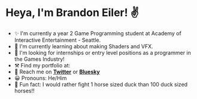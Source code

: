 # Heya, I'm Brandon Eiler! ✌

- ✨ I'm currently a year 2 Game Programming student at Academy of Interactive Entertainment - Seattle.
- 🌱 I'm currently learning about making Shaders and VFX.
- 🔭 I'm looking for internships or entry level positions as a programmer in the Games Industry!
- ⚒ Find my portfolio at: 
- 📩 Reach me on **[Twitter](https://www.twitter.com/random_crit)** or **[Bluesky](https://bsky.app/profile/barndone.bsky.social)**
- 😀 Pronouns: He/Him
- 🦆 Fun fact: I would rather fight 1 horse sized duck than 100 duck sized horses!!
